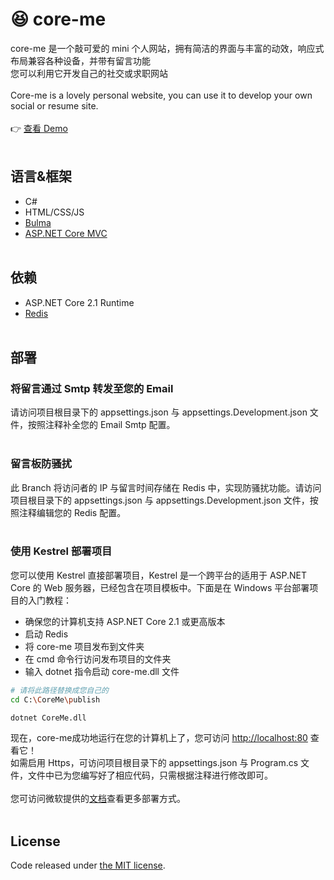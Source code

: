 # 😆 core-me
core-me 是一个敲可爱的 mini 个人网站，拥有简洁的界面与丰富的动效，响应式布局兼容各种设备，并带有留言功能
<br>
您可以利用它开发自己的社交或求职网站
<br><br>
Core-me is a lovely personal website, you can use it to develop your own social or resume site.
<br><br>
👉 [查看 Demo](https://surbowl.online)
<br><br>
## 语言&框架
- C#
- HTML/CSS/JS
- [Bulma](https://github.com/jgthms/bulma)
- [ASP.NET Core MVC](https://github.com/aspnet/AspNetCore)
<br><br>
## 依赖
- ASP.NET Core 2.1 Runtime
- [Redis](https://github.com/microsoftarchive/redis/releases)
<br><br>
## 部署
### 将留言通过 Smtp 转发至您的 Email
请访问项目根目录下的 appsettings.json 与 appsettings.Development.json 文件，按照注释补全您的 Email Smtp 配置。
<br><br>
### 留言板防骚扰
此 Branch 将访问者的 IP 与留言时间存储在 Redis 中，实现防骚扰功能。请访问项目根目录下的 appsettings.json 与 appsettings.Development.json 文件，按照注释编辑您的 Redis 配置。
<br><br>
### 使用 Kestrel 部署项目
您可以使用 Kestrel 直接部署项目，Kestrel 是一个跨平台的适用于 ASP.NET Core 的 Web 服务器，已经包含在项目模板中。下面是在 Windows 平台部署项目的入门教程：
- 确保您的计算机支持 ASP.NET Core 2.1 或更高版本
- 启动 Redis
- 将 core-me 项目发布到文件夹
- 在 cmd 命令行访问发布项目的文件夹
- 输入 dotnet 指令启动 core-me.dll 文件
``` bash
# 请将此路径替换成您自己的
cd C:\CoreMe\publish

dotnet CoreMe.dll
```
现在，core-me成功地运行在您的计算机上了，您可访问 [http://localhost:80](http://localhost:80) 查看它！
<br>
如需启用 Https，可访问项目根目录下的 appsettings.json 与 Program.cs 文件，文件中已为您编写好了相应代码，只需根据注释进行修改即可。
<br><br>
您可访问微软提供的[文档](https://docs.microsoft.com/zh-cn/aspnet/core/host-and-deploy/?view=aspnetcore-3.0)查看更多部署方式。
<br><br>
## License
Code released under [the MIT license](https://github.com/Surbowl/core-me/blob/master/LICENSE).
